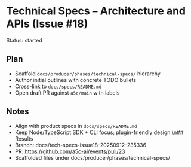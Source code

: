 # Technical Specs – Architecture and APIs (Issue #18)

Status: started

## Plan
- Scaffold `docs/producer/phases/technical-specs/` hierarchy
- Author initial outlines with concrete TODO bullets
- Cross-link to `docs/specs/README.md`
- Open draft PR against `a5c/main` with labels

## Notes
- Align with product specs in `docs/specs/README.md`
- Keep Node/TypeScript SDK + CLI focus; plugin-friendly design
\n## Results
- Branch: docs/tech-specs-issue18-20250912-235336
- PR: https://github.com/a5c-ai/events/pull/23
- Scaffolded files under docs/producer/phases/technical-specs/
